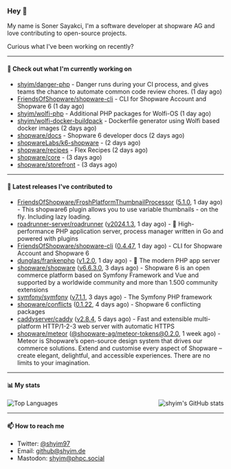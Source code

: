 ### Hey 👋

My name is Soner Sayakci, I'm a software developer at shopware AG and love contributing to open-source projects.

Curious what I've been working on recently?

---

#### 👷 Check out what I'm currently working on

- [shyim/danger-php](https://github.com/shyim/danger-php) - Danger runs during your CI process, and gives teams the chance to automate common code review chores. (1 day ago)
- [FriendsOfShopware/shopware-cli](https://github.com/FriendsOfShopware/shopware-cli) - CLI for Shopware Account and Shopware 6 (1 day ago)
- [shyim/wolfi-php](https://github.com/shyim/wolfi-php) - Additional PHP packages for Wolfi-OS (1 day ago)
- [shyim/wolfi-docker-buildpack](https://github.com/shyim/wolfi-docker-buildpack) - Dockerfile generator using Wolfi based docker images (2 days ago)
- [shopware/docs](https://github.com/shopware/docs) - Shopware 6 developer docs (2 days ago)
- [shopwareLabs/k6-shopware](https://github.com/shopwareLabs/k6-shopware) -  (2 days ago)
- [shopware/recipes](https://github.com/shopware/recipes) - Flex Recipes (2 days ago)
- [shopware/core](https://github.com/shopware/core) -  (3 days ago)
- [shopware/storefront](https://github.com/shopware/storefront) -  (3 days ago)

---

#### 🔭 Latest releases I've contributed to

- [FriendsOfShopware/FroshPlatformThumbnailProcessor](https://github.com/FriendsOfShopware/FroshPlatformThumbnailProcessor) ([5.1.0](https://github.com/FriendsOfShopware/FroshPlatformThumbnailProcessor/releases/tag/5.1.0), 1 day ago) - This shopware6 plugin allows you to use variable thumbnails - on the fly. Including lazy loading.
- [roadrunner-server/roadrunner](https://github.com/roadrunner-server/roadrunner) ([v2024.1.3](https://github.com/roadrunner-server/roadrunner/releases/tag/v2024.1.3), 1 day ago) - 🤯 High-performance PHP application server, process manager written in Go and powered with plugins
- [FriendsOfShopware/shopware-cli](https://github.com/FriendsOfShopware/shopware-cli) ([0.4.47](https://github.com/FriendsOfShopware/shopware-cli/releases/tag/0.4.47), 1 day ago) - CLI for Shopware Account and Shopware 6
- [dunglas/frankenphp](https://github.com/dunglas/frankenphp) ([v1.2.0](https://github.com/dunglas/frankenphp/releases/tag/v1.2.0), 1 day ago) - 🧟 The modern PHP app server
- [shopware/shopware](https://github.com/shopware/shopware) ([v6.6.3.0](https://github.com/shopware/shopware/releases/tag/v6.6.3.0), 3 days ago) - Shopware 6 is an open commerce platform based on Symfony Framework and Vue and supported by a worldwide community and more than 1.500 community extensions
- [symfony/symfony](https://github.com/symfony/symfony) ([v7.1.1](https://github.com/symfony/symfony/releases/tag/v7.1.1), 3 days ago) - The Symfony PHP framework
- [shopware/conflicts](https://github.com/shopware/conflicts) ([0.1.22](https://github.com/shopware/conflicts/releases/tag/0.1.22), 4 days ago) - Shopware 6 conflicting packages
- [caddyserver/caddy](https://github.com/caddyserver/caddy) ([v2.8.4](https://github.com/caddyserver/caddy/releases/tag/v2.8.4), 5 days ago) - Fast and extensible multi-platform HTTP/1-2-3 web server with automatic HTTPS
- [shopware/meteor](https://github.com/shopware/meteor) ([@shopware-ag/meteor-tokens@0.2.0](https://github.com/shopware/meteor/releases/tag/%40shopware-ag/meteor-tokens%400.2.0), 1 week ago) - Meteor is Shopware’s open-source design system that drives our commerce solutions. Extend and customise every aspect of Shopware – create elegant, delightful, and accessible experiences. There are no limits to your imagination.

---

#### 📊 My stats

<img align="right" alt="shyim's GitHub stats" src="https://github-readme-stats.vercel.app/api?username=shyim&count_private=1&show_icons=true&" />

![Top Languages](https://github-readme-stats.vercel.app/api/top-langs/?username=shyim)

---

#### 📫 How to reach me

- Twitter: [@shyim97](https://twitter.com/shyim97)
- Email: [github@shyim.de](mailto://github@shyim.de)
- Mastodon: <a rel="me" href="https://phpc.social/@shyim">shyim@phpc.social</a>
